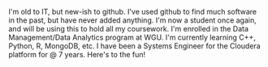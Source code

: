 <!---
nabt420/nabt420 is a ✨ special ✨ repository because its `README.md` (this file) appears on your GitHub profile.
You can click the Preview link to take a look at your changes.
--->

I'm old to IT, but new-ish to github. I've used github to find much software in the past, but have never added anything.
I'm now a student once again, and will be using this to hold all my coursework. I'm enrolled in the Data Management/Data Analytics program at WGU.
I'm currently learning C++, Python, R, MongoDB, etc.
I have been a Systems Engineer for the Cloudera platform for @ 7 years.
Here's to the fun!
